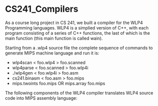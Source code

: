 # CS241_Compilers

As a course long project in CS 241, we built a compiler for the WLP4 Programming languages. WLP4 is a simplied version of C++, with each program consisting of a series of C++ functions, the last of which is the main function (this main function is called wain).

Starting from a .wlp4 source file the complete sequence of commands to generate MIPS machine language and run it is:

- wlp4scan < foo.wlp4 > foo.scanned
- wlp4parse < foo.scanned > foo.wlp4i
- ./wlp4gen < foo.wlp4i > foo.asm
- cs241.binasm < foo.asm > foo.mips
- mips.twoints foo.mips OR mips.array foo.mips

The following components of the WLP4 compiler translates WLP4 source code into MIPS assembly language:


